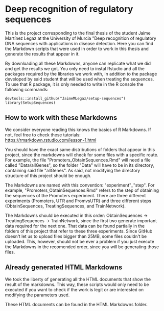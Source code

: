 # Deep recognition of regulatory sequences

This is the project corresponding to the final thesis of the student Jaime Martínez Legaz at the University of Murcia "Deep recognition of regulatory DNA sequences with applications in disease detection. Here you can find the Markdown scripts that were used in order to work in this thesis and generate the results that appear in it.

By downloading all these Markdowns, anyone can replicate what we did and get the results we got. You only need to instal Rstudio and all the packages required by the libraries we work with, in addition to the package developed by said student that will be used when treating the sequences. To use that R package, it is only needed to write in the R console the following commands:

```
devtools::install_github("JaimeMLegaz/setup-sequences")
library(SetupSequences)
```
## How to work with these Markdowns

We consider everyone reading this knows the basics of R Markdowns. If not, feel free to check these tutorials: https://rmarkdown.rstudio.com/lesson-1.html

You should have the exact same distributions of folders that appear in this project, since the markdowns will check for some files with a specific route. For example, the file "Promoters_ObtainSequences.Rmd" will need a file called "Data/allGenes", so the folder "Data" will have to be in its directory, containing said file "allGenes". As said, not modifying the directory structure of this project should be enough.

The Markdowns are named with this convention: "experiment"\_"step". For example, "Promoters_ObtainSequences.Rmd" refers to the step of obtaining the sequences of the Promoters experiment. There are three different experiments (Promoters, UTR and PromvsUTR) and three different steps (ObtainSequences, TreatingSequences, and TrainNetwork).

The Markdowns should be executed in this order: ObtainSequences -> TreatingSequences -> TrainNetwork, since the first two generate important data required for the next one. That data can be found partially in the folders of this project that refer to these three experiments. Since GitHub doesn't let us to upload files bigger than 25MB, some files couldn't be uploaded. This, however, should not be ever a problem if you just execute the Markdowns in the recomended order, since you will be generating those files.

## Already generated HTML Markdowns

We took the liberty of generating all the HTML documents that show the result of the markdowns. This way, these scripts would only need to be executed if you want to check if the work is legit or are interested on modifying the parameters used.

These HTML documents can be found in the HTML Markdowns folder.


